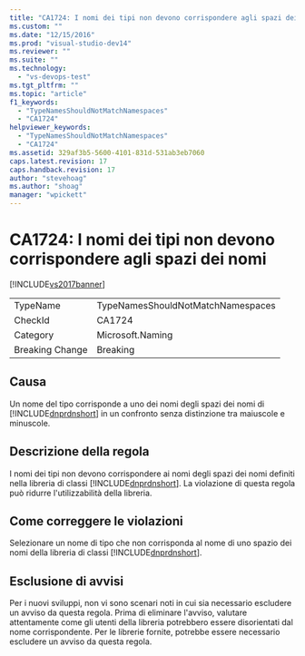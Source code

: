 ```yaml
---
title: "CA1724: I nomi dei tipi non devono corrispondere agli spazi dei nomi | Microsoft Docs"
ms.custom: ""
ms.date: "12/15/2016"
ms.prod: "visual-studio-dev14"
ms.reviewer: ""
ms.suite: ""
ms.technology: 
  - "vs-devops-test"
ms.tgt_pltfrm: ""
ms.topic: "article"
f1_keywords: 
  - "TypeNamesShouldNotMatchNamespaces"
  - "CA1724"
helpviewer_keywords: 
  - "TypeNamesShouldNotMatchNamespaces"
  - "CA1724"
ms.assetid: 329af3b5-5600-4101-831d-531ab3eb7060
caps.latest.revision: 17
caps.handback.revision: 17
author: "stevehoag"
ms.author: "shoag"
manager: "wpickett"
---
```

# CA1724: I nomi dei tipi non devono corrispondere agli spazi dei nomi
[!INCLUDE[vs2017banner](../code-quality/includes/vs2017banner.md)]

|||  
|-|-|  
|TypeName|TypeNamesShouldNotMatchNamespaces|  
|CheckId|CA1724|  
|Category|Microsoft.Naming|  
|Breaking Change|Breaking|  
  
## Causa  
 Un nome del tipo corrisponde a uno dei nomi degli spazi dei nomi di [!INCLUDE[dnprdnshort](../code-quality/includes/dnprdnshort_md.md)] in un confronto senza distinzione tra maiuscole e minuscole.  
  
## Descrizione della regola  
 I nomi dei tipi non devono corrispondere ai nomi degli spazi dei nomi definiti nella libreria di classi [!INCLUDE[dnprdnshort](../code-quality/includes/dnprdnshort_md.md)].  La violazione di questa regola può ridurre l'utilizzabilità della libreria.  
  
## Come correggere le violazioni  
 Selezionare un nome di tipo che non corrisponda al nome di uno spazio dei nomi della libreria di classi [!INCLUDE[dnprdnshort](../code-quality/includes/dnprdnshort_md.md)].  
  
## Esclusione di avvisi  
 Per i nuovi sviluppi, non vi sono scenari noti in cui sia necessario escludere un avviso da questa regola.  Prima di eliminare l'avviso, valutare attentamente come gli utenti della libreria potrebbero essere disorientati dal nome corrispondente.  Per le librerie fornite, potrebbe essere necessario escludere un avviso da questa regola.